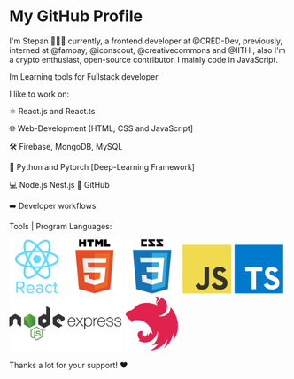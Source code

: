 <html lang="en">
<head>
    <meta charset="UTF-8">
    <meta name="viewport" content="width=device-width, initial-scale=1.0">
    <link rel="stylesheet" href="styles.css">
</head>
<body>

<div class="header">
    <h1>My GitHub Profile</h1>
</div>

</body>
</html>


I'm Stepan 👨🏽‍💻 currently, a frontend developer at @CRED-Dev, previously, interned at @fampay, @iconscout, @creativecommons and @IITH , also I'm a crypto enthusiast, open-source contributor. I mainly code in JavaScript.


Im Learning tools for Fullstack developer

I like to work on:

⚛️ React.js and React.ts

🌐 Web-Development [HTML, CSS and JavaScript]

🛠 Firebase, MongoDB, MySQL

🐍 Python and Pytorch [Deep-Learning Framework]

💻 Node.js Nest.js
🐙 GitHub

➡️ Developer workflows




Tools | Program Languages:


<img class="ml-4 w-8 h-8 sm:w-10 sm:h-10" src="https://raw.githubusercontent.com/devicons/devicon/master/icons/react/react-original-wordmark.svg" alt="react" height="100">


<img class="ml-4 w-8 h-8 sm:w-10 sm:h-10" src="https://raw.githubusercontent.com/devicons/devicon/master/icons/html5/html5-original-wordmark.svg" alt="html5" height="100">


<img class="ml-4 w-8 h-8 sm:w-10 sm:h-10" src="https://raw.githubusercontent.com/devicons/devicon/master/icons/css3/css3-original-wordmark.svg" alt="css3" height="100">


<img class="ml-4 w-8 h-8 sm:w-10 sm:h-10" src="https://raw.githubusercontent.com/devicons/devicon/master/icons/javascript/javascript-original.svg" alt="javascript" height="90">


<img class="ml-4 w-8 h-8 sm:w-10 sm:h-10" src="https://raw.githubusercontent.com/devicons/devicon/master/icons/typescript/typescript-original.svg" alt="typescript" height="90">


<img class="ml-4 w-8 h-8 sm:w-10 sm:h-10" src="https://raw.githubusercontent.com/devicons/devicon/master/icons/nodejs/nodejs-original-wordmark.svg" alt="nodejs" height="100">


<img class="ml-4 w-8 h-8 sm:w-10 sm:h-10" src="https://raw.githubusercontent.com/devicons/devicon/master/icons/express/express-original-wordmark.svg" alt="express" height="100">


<img src="https://raw.githubusercontent.com/github/explore/37c71fdca4e12086faf8c7009793d2eb588c914e/topics/nestjs/nestjs.png" width="100" height="100" alt="nestjs logo">



Thanks a lot for your support! ❤️
